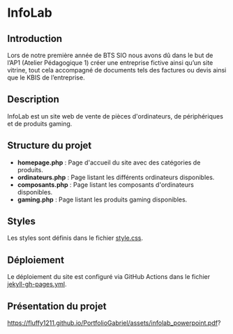 # InfoLab

## Introduction

Lors de notre première année de BTS SIO nous avons dû dans le but de l’AP1 (Atelier Pédagogique 1)
créer une entreprise fictive ainsi qu’un site vitrine, tout cela accompagné de documents tels des 
factures ou devis ainsi que le KBIS de l’entreprise.

## Description

InfoLab est un site web de vente de pièces d'ordinateurs, de périphériques et de produits gaming.

## Structure du projet

- **homepage.php** : Page d'accueil du site avec des catégories de produits.
- **ordinateurs.php** : Page listant les différents ordinateurs disponibles.
- **composants.php** : Page listant les composants d'ordinateurs disponibles.
- **gaming.php** : Page listant les produits gaming disponibles.

## Styles

Les styles sont définis dans le fichier [style.css](style.css).

## Déploiement

Le déploiement du site est configuré via GitHub Actions dans le fichier [jekyll-gh-pages.yml](.github/workflows/jekyll-gh-pages.yml).

## Présentation du projet

https://fluffy1211.github.io/PortfolioGabriel/assets/infolab_powerpoint.pdf?

